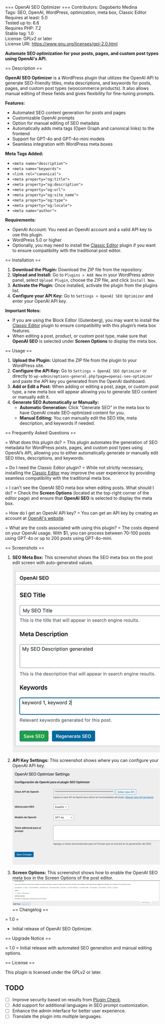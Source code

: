 === OpenAI SEO Optimizer ===
Contributors: Dagoberto Medina  
Tags: SEO, OpenAI, WordPress, optimization, meta box, Classic Editor  
Requires at least: 5.0  
Tested up to: 6.6  
Requires PHP: 7.2  
Stable tag: 1.0  
License: GPLv2 or later  
License URI: https://www.gnu.org/licenses/gpl-2.0.html

**Automate SEO optimization for your posts, pages, and custom post types using OpenAI's API.**

== Description ==

**OpenAI SEO Optimizer** is a WordPress plugin that utilizes the OpenAI API to generate SEO-friendly titles, meta descriptions, and keywords for posts, pages, and custom post types (woocommerce products). It also allows manual editing of these fields and gives flexibility for fine-tuning prompts.

**Features:**
- Automated SEO content generation for posts and pages
- Customizable OpenAI prompts
- Option for manual editing of SEO metadata
- Automatically adds meta tags (Open Graph and canonical links) to the frontend
- Support for GPT-4o and GPT-4o-mini models
- Seamless integration with WordPress meta boxes

**Meta Tags Added:**
- `<meta name="description">`
- `<meta name="keywords">`
- `<link rel="canonical">`
- `<meta property="og:title">`
- `<meta property="og:description">`
- `<meta property="og:url">`
- `<meta property="og:site_name">`
- `<meta property="og:type">`
- `<meta property="og:locale">`
- `<meta name="author">`

**Requirements:**
- OpenAI Account: You need an OpenAI account and a valid API key to use this plugin.
- WordPress 5.0 or higher
- Optionally, you may need to install the [Classic Editor](https://wordpress.org/plugins/classic-editor/) plugin if you want to ensure compatibility with the traditional post editor.

== Installation ==

1. **Download the Plugin:** Download the ZIP file from the repository.
2. **Upload and Install:** Go to `Plugins > Add New` in your WordPress admin panel, select `Upload Plugin`, choose the ZIP file, and click `Install Now`.
3. **Activate the Plugin:** Once installed, activate the plugin from the plugins list.
4. **Configure your API Key:** Go to `Settings > OpenAI SEO Optimizer` and enter your OpenAI API key.

**Important Notes:**
- If you are using the Block Editor (Gutenberg), you may want to install the [Classic Editor](https://wordpress.org/plugins/classic-editor/) plugin to ensure compatibility with this plugin’s meta box features.
- When editing a post, product, or custom post type, make sure that **OpenAI SEO** is selected under **Screen Options** to display the meta box.

== Usage ==

1. **Upload the Plugin:** Upload the ZIP file from the plugin to your WordPress site.
2. **Configure the API Key:** Go to `Settings > OpenAI SEO Optimizer` or directly to `wp-admin/options-general.php?page=openai-seo-optimizer` and paste the API key you generated from the OpenAI dashboard.
3. **Add or Edit a Post:** When adding or editing a post, page, or custom post type, a new meta box will appear allowing you to generate SEO content or manually edit it.
4. **Generate SEO Automatically or Manually:**
   - **Automatic Generation:** Click "Generate SEO" in the meta box to have OpenAI create SEO-optimized content for you.
   - **Manual Editing:** You can manually edit the SEO title, meta description, and keywords if needed.

== Frequently Asked Questions ==

= What does this plugin do? =
This plugin automates the generation of SEO metadata for WordPress posts, pages, and custom post types using OpenAI’s API, allowing you to either automatically generate or manually edit SEO titles, descriptions, and keywords.

= Do I need the Classic Editor plugin? =
While not strictly necessary, installing the [Classic Editor](https://wordpress.org/plugins/classic-editor/) may improve the user experience by providing seamless compatibility with the traditional meta box.

= I can't see the OpenAI SEO meta box when editing posts. What should I do? =
Check the **Screen Options** (located at the top-right corner of the editor page) and ensure that **OpenAI SEO** is selected to display the meta box.

= How do I get an OpenAI API key? =
You can get an API key by creating an account at [OpenAI's website](https://platform.openai.com/account/api-keys).

= What are the costs associated with using this plugin? =
The costs depend on your OpenAI usage. With $1, you can process between 70-100 posts using GPT-4o or up to 200 posts using GPT-4o-mini.

== Screenshots ==

1. **SEO Meta Box:** This screenshot shows the SEO meta box on the post edit screen with auto-generated values.
   ![SEO Meta Box](./assets/screenshot-1.png)

2. **API Key Settings:** This screenshot shows where you can configure your OpenAI API key.
   ![API Key Settings](./assets/screenshot-2.png)

3. **Screen Options:** This screenshot shows how to enable the OpenAI SEO meta box in the Screen Options of the post editor.
   ![Screen Options](./assets/screenshot-3.png)
== Changelog ==

= 1.0 =
* Initial release of OpenAI SEO Optimizer.

== Upgrade Notice ==

= 1.0 =
Initial release with automated SEO generation and manual editing options.

== License ==

This plugin is licensed under the GPLv2 or later.

## TODO
- [ ] Improve security based on results from [Plugin Check](https://wordpress.org/plugins/plugin-check/).
- [ ] Add support for additional languages in SEO prompt customization.
- [ ] Enhance the admin interface for better user experience.
- [ ] Translate the plugin into multiple languages.
